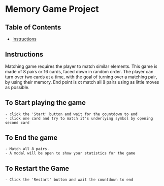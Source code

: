 # Memory Game Project

## Table of Contents

* [Instructions](#instructions)

## Instructions

Matching game requires the player to match similar elements.
This game is made of 8 pairs or 16 cards, faced down in random order.
The player can turn over two cards at a time, with the goal of turning over a matching pair, by using their memory. End point is ot match all 8 pairs using as little moves as possible.

## To Start playing the game

    - click the 'Start' button and wait for the countdown to end
    - click one card and try to match it's underlying symbol by opening second card

## To End the game

    - Match all 8 pairs.
    - A modal will be open to show your statistics for the game

## To Restart the Game

    - Click the 'Restart' button and wait the countdown to end
